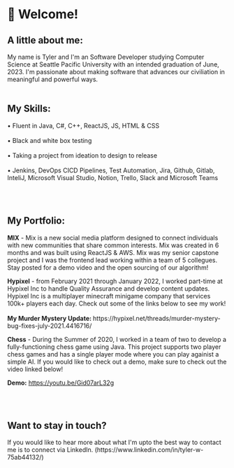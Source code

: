 <h1> 👋 Welcome! </h1>

<h2>A little about me:</h2>
My name is Tyler and I'm an Software Developer studying Computer Science at Seattle Pacific University with an intended graduation of June, 2023. I'm passionate about making software that advances our civiliation in meaningful and powerful ways. 
<br></br>
<h2>My Skills:</h2>
<p>
• Fluent in Java, C#, C++, ReactJS, JS, HTML & CSS <br></br>
• Black and white box testing <br></br>
• Taking a project from ideation to design to release <br></br>
• Jenkins, DevOps CICD Pipelines, Test Automation, Jira, Github, Gitlab, InteliJ, Microsoft Visual 
Studio, Notion, Trello, Slack and Microsoft Teams 
</p>
<br></br>
<h2>My Portfolio:</h2>
<p>
 <b>MIX</b> - Mix is a new social media platform designed to connect individuals with new communities that share common interests. Mix was created in 6 months and was built using ReactJS & AWS. Mix was my senior capstone project and I was the frontend lead working within a team of 5 collegues. Stay posted for a demo video and the open sourcing of our algorithm!
<p/> 
<p>
<b>Hypixel</b> - from February 2021 through January 2022, I worked part-time at Hypixel Inc to handle Quality Assurance and develop content updates. Hypixel Inc is a multiplayer minecraft minigame company that services 100k+ players each day. Check out some of the links below to see my work! <br></br>
  <b>My Murder Mystery Update: </b>https://hypixel.net/threads/murder-mystery-bug-fixes-july-2021.4416716/
<p/> 
<p>
<b>Chess</b> - During the Summer of 2020, I worked in a team of two to develop a fully-functioning chess game using Java. This project supports two player chess games and has a single player mode where you can play againist a simple AI. If you would like to check out a demo, make sure to check out the video linked below!

  <b>Demo:</b> https://youtu.be/Gid07arL32g
<p/> 
<br></br>
<h2>Want to stay in touch?</h2>
<p>
If you would like to hear more about what I'm upto the best way to contact me is to connect via LinkedIn. (https://www.linkedin.com/in/tyler-w-75ab44132/)
<p/> 
